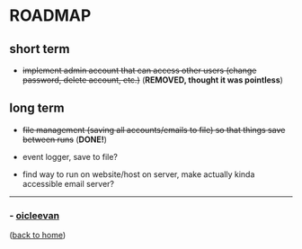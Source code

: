 # ROADMAP

## short term

- ~~implement admin account that can access other users (change password, delete account, etc.)~~ (**REMOVED, thought it was pointless**)

## long term

- ~~file management (saving all accounts/emails to file) so that things save between runs~~ (**DONE!**)

- event logger, save to file?

- find way to run on website/host on server, make actually kinda accessible email server?

---

### - [oicleevan](https://github.com/oicleevan)
([back to home](/README.md))